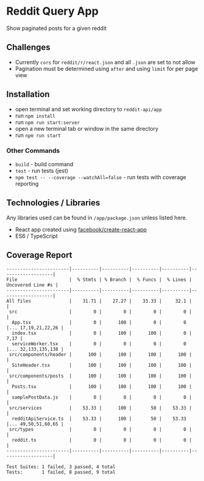 # Reddit Query App

Show paginated posts for a given reddit

## Challenges

- Currently `cors` for `reddit/r/react.json` and all `.json` are set to not allow
- Pagination must be determined using `after` and using `limit` for per page view

## Installation

- open terminal and set working directory to `reddit-api/app`
- run `npm install`
- run `npm run start:server`
- open a new terminal tab or window in the same directory
- run `npm run start`

### Other Commands

- `build` - build command
- `test` - run tests (jest)
- `npm test -- --coverage --watchAll=false` - run tests with coverage reporting

## Technologies / Libraries

Any libraries used can be found in `/app/package.json` unless listed here. 
- React app created using [facebook/create-react-app](https://github.com/facebook/create-react-app)
- ES6 / TypeScript

## Coverage Report

```
-----------------------|----------|----------|----------|----------|-------------------|
File                   |  % Stmts | % Branch |  % Funcs |  % Lines | Uncovered Line #s |
-----------------------|----------|----------|----------|----------|-------------------|
All files              |    31.71 |    27.27 |    33.33 |     32.1 |                   |
 src                   |        0 |        0 |        0 |        0 |                   |
  App.tsx              |        0 |      100 |        0 |        0 |... 17,19,21,22,26 |
  index.tsx            |        0 |      100 |      100 |        0 |              7,17 |
  serviceWorker.tsx    |        0 |        0 |        0 |        0 |... 32,133,135,138 |
 src/components/header |      100 |      100 |      100 |      100 |                   |
  SiteHeader.tsx       |      100 |      100 |      100 |      100 |                   |
 src/components/posts  |      100 |      100 |      100 |      100 |                   |
  Posts.tsx            |      100 |      100 |      100 |      100 |                   |
  samplePostData.js    |        0 |        0 |        0 |        0 |                   |
 src/services          |    53.33 |      100 |       50 |    53.33 |                   |
  redditApiService.ts  |    53.33 |      100 |       50 |    53.33 |... 49,50,51,60,65 |
 src/types             |        0 |        0 |        0 |        0 |                   |
  reddit.ts            |        0 |        0 |        0 |        0 |                   |
-----------------------|----------|----------|----------|----------|-------------------|

Test Suites: 1 failed, 3 passed, 4 total
Tests:       1 failed, 8 passed, 9 total
```
